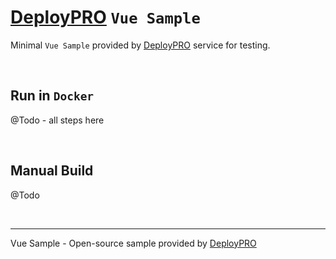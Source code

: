 # [DeployPRO](https://deploypro.dev/) `Vue Sample` 

Minimal `Vue Sample` provided by [DeployPRO](https://deploypro.dev/) service for testing.

<br />

## Run in `Docker`

@Todo - all steps here

<br />

## Manual Build

@Todo

<br />

---
Vue Sample - Open-source sample provided by [DeployPRO](https://deploypro.dev/)
